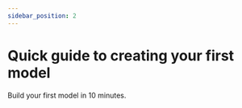 ```yaml
---
sidebar_position: 2
---
```


# Quick guide to creating your first model

Build your first model in 10 minutes.